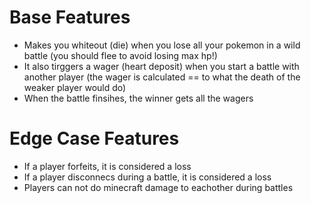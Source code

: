 # Base Features
* Makes you whiteout (die) when you lose all your pokemon in a wild battle (you should flee to avoid losing max hp!)
* It also tirggers a wager (heart deposit) when you start a battle with another player (the wager is calculated == to what the death of the weaker player would do)
* When the battle finsihes, the winner gets all the wagers
# Edge Case Features
* If a player forfeits, it is considered a loss
* If a player disconnecs during a battle, it is considered a loss
* Players can not do minecraft damage to eachother during battles
